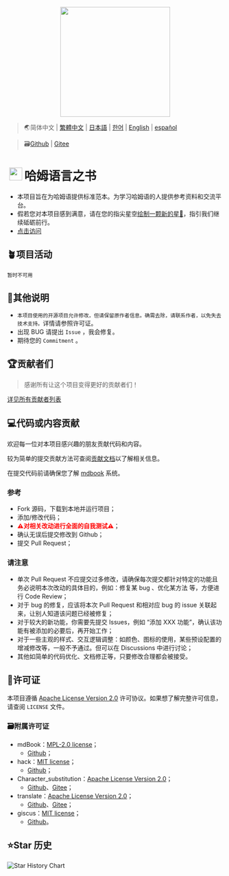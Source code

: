 <p align="center">
    <img height="256" src='https://Hamud.PJ568.eu.org/zh-Hans-CN/favicon.svg'/>
</p>

> 🌏简体中文 | [繁體中文](?language=chinese_traditional) | [日本語](?language=japanese) | [한어](?language=korean) | [English](?language=english) | [español](?language=spanish)

> 🗃️[Github](//github.com/Hamud-Lang/Hamud_Book) | [Gitee](//gitee.com/Hamud-Lang/Hamud_Book)

# <img height="30" style="margin: -3px 5px;" src="https://Hamud.PJ568.eu.org/zh-Hans-CN/favicon.svg"/>哈姆语言之书

* 本项目旨在为哈姆语提供标准范本。为学习哈姆语的人提供参考资料和交流平台。
* 假若您对本项目感到满意，请在您的指尖星空[绘制一颗新的星🌟](//github.com/Hamud-Lang/Hamud_Book)，指引我们继续砥砺前行。
* [点击访问](//Hamud.PJ568.eu.org/index.html)

## 🪴项目活动

`暂时不可用`

## 📖其他说明

* `本项目使用的开源项目允许修改，但请保留原作者信息。确需去除，请联系作者，以免失去技术支持。`详情请参照许可证。
* 出现 BUG 请提出 `Issue` ，我会修复。
* 期待您的 `Commitment` 。

## 🏆贡献者们

> 感谢所有让这个项目变得更好的贡献者们！

[详见所有贡献者列表](./Contributors/index.md)

## 💻代码或内容贡献

欢迎每一位对本项目感兴趣的朋友贡献代码和内容。

较为简单的提交贡献方法可查阅[贡献文档](./Contribute/index.md)以了解相关信息。

在提交代码前请确保您了解 [mdbook](//rust-lang.github.io/mdBook/) 系统。

### 参考

* Fork 源码，下载到本地并运行项目；
* 添加/修改代码；
* <b style="color:red">⚠️对相关改动进行全面的自我测试⚠️</b>；
* 确认无误后提交修改到 Github；
* 提交 Pull Request；

### 请注意

* 单次 Pull Request 不应提交过多修改，请确保每次提交都针对特定的功能且务必说明本次改动的具体目的，例如：修复某 bug 、优化某方法 等，方便进行 Code Review；
* 对于 bug 的修复，应该将本次 Pull Request 和相对应 bug 的 issue 关联起来，让别人知道该问题已经被修复；
* 对于较大的新功能，你需要先提交 Issues，例如 “添加 XXX 功能”，确认该功能有被添加的必要后，再开始工作；
* 对于一些主观的样式、交互逻辑调整：如颜色、图标的使用，某些预设配置的增减修改等，一般不予通过。但可以在 Discussions 中进行讨论；
* 其他如简单的代码优化、文档修正等，只要修改合理都会被接受。

## 📄许可证

本项目遵循 [Apache License Version 2.0](http://www.apache.org/licenses/LICENSE-2.0) 许可协议。如果想了解完整许可信息，请查阅 `LICENSE` 文件。

### 🗃️附属许可证

* mdBook：[MPL-2.0 license](//www.mozilla.org/en-US/MPL/2.0/)；
  * [Github](//github.com/rust-lang/mdBook/blob/master/LICENSE)；
* hack：[MIT license](//mit-license.org)；
  * [Github](//github.com/egoist/hack/blob/master/LICENSE)；
* Character_substitution：[Apache License Version 2.0](http://www.apache.org/licenses/LICENSE-2.0)；
  * [Github](//github.com/Hamud-Lang/Character_substitution/LICENSE)、[Gitee](//gitee.com/Hamud-Lang/Character_substitution/LICENSE)；
* translate：[Apache License Version 2.0](http://www.apache.org/licenses/LICENSE-2.0)；
  * [Github](//github.com/xnx3/translate/blob/master/LICENSE)、[Gitee](//gitee.com/mail_osc/translate/blob/master/LICENSE)；
* giscus：[MIT license](//mit-license.org)；
  * [Github](//github.com/giscus/giscus/blob/main/LICENSE)。

## ⭐Star 历史

![Star History Chart](//api.star-history.com/svg?repos=Hamud-Lang/Hamud_Book&type=Date)
